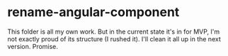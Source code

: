 # rename-angular-component

This folder is all my own work. But in the current state it's in for MVP, I'm not exactly proud of its structure (I rushed it). I'll clean it all up in the next version. Promise.
